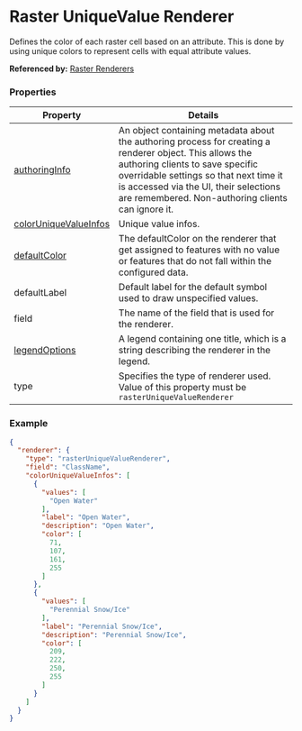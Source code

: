 # Raster UniqueValue Renderer

Defines the color of each raster cell based on an attribute. This is done by using unique colors to represent cells with equal attribute values.

**Referenced by:** [Raster Renderers](rasterRenderers.md)

### Properties

| Property | Details
| --- | ---
| [authoringInfo](authoringInfo.md) | An object containing metadata about the authoring process for creating a renderer object. This allows the authoring clients to save specific overridable settings so that next time it is accessed via the UI, their selections are remembered. Non-authoring clients can ignore it.
| [colorUniqueValueInfos](colorUniqueValueInfo.md) | Unique value infos.
| [defaultColor](color.md) | The defaultColor on the renderer that get assigned to features with no value or features that do not fall within the configured data.
| defaultLabel | Default label for the default symbol used to draw unspecified values.
| field | The name of the field that is used for the renderer.
| [legendOptions](rendererLegendOptions.md) | A legend containing one title, which is a string describing the renderer in the legend.
| type | Specifies the type of renderer used.<br>Value of this property must be `rasterUniqueValueRenderer`


### Example

```json
{
  "renderer": {
    "type": "rasterUniqueValueRenderer",
    "field": "ClassName",
    "colorUniqueValueInfos": [
      {
        "values": [
          "Open Water"
        ],
        "label": "Open Water",
        "description": "Open Water",
        "color": [
          71,
          107,
          161,
          255
        ]
      },
      {
        "values": [
          "Perennial Snow/Ice"
        ],
        "label": "Perennial Snow/Ice",
        "description": "Perennial Snow/Ice",
        "color": [
          209,
          222,
          250,
          255
        ]
      }
    ]
  }
}
```

